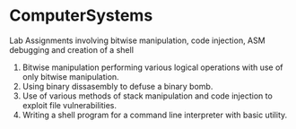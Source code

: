 # ComputerSystems
Lab Assignments involving bitwise manipulation, code injection, ASM debugging and creation of a shell

1. Bitwise manipulation performing various logical operations with use of only bitwise manipulation.
2. Using binary dissasembly to defuse a binary bomb.
3. Use of various methods of stack manipulation and code injection to exploit file vulnerabilities.
4. Writing a shell program for a command line interpreter with basic utility.
